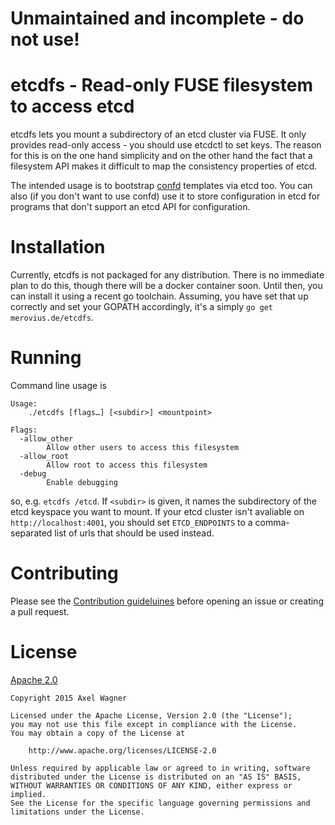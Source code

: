 # Unmaintained and incomplete - do not use!

# etcdfs - Read-only FUSE filesystem to access etcd

etcdfs lets you mount a subdirectory of an etcd cluster via FUSE. It only
provides read-only access - you should use etcdctl to set keys. The reason for
this is on the one hand simplicity and on the other hand the fact that a
filesystem API makes it difficult to map the consistency properties of etcd.

The intended usage is to bootstrap
[confd](https://github.com/kelseyhightower/confd) templates via etcd too. You
can also (if you don't want to use confd) use it to store configuration in etcd
for programs that don't support an etcd API for configuration.

# Installation

Currently, etcdfs is not packaged for any distribution. There is no immediate
plan to do this, though there will be a docker container soon. Until then, you
can install it using a recent go toolchain. Assuming, you have set that up
correctly and set your GOPATH accordingly, it's a simply `go get
merovius.de/etcdfs`.

# Running

Command line usage is

```
Usage:
	./etcdfs [flags…] [<subdir>] <mountpoint>

Flags:
  -allow_other
    	Allow other users to access this filesystem
  -allow_root
    	Allow root to access this filesystem
  -debug
    	Enable debugging
```

so, e.g. `etcdfs /etcd`. If `<subdir>` is given, it names the subdirectory of
the etcd keyspace you want to mount. If your etcd cluster isn't avaliable on
`http://localhost:4001`, you should set `ETCD_ENDPOINTS` to a comma-separated
list of urls that should be used instead.

# Contributing

Please see the [Contribution guideluines](CONTRIBUTING.md) before opening an
issue or creating a pull request.

# License

[Apache 2.0](LICENSE)

```
Copyright 2015 Axel Wagner

Licensed under the Apache License, Version 2.0 (the "License");
you may not use this file except in compliance with the License.
You may obtain a copy of the License at

    http://www.apache.org/licenses/LICENSE-2.0

Unless required by applicable law or agreed to in writing, software
distributed under the License is distributed on an "AS IS" BASIS,
WITHOUT WARRANTIES OR CONDITIONS OF ANY KIND, either express or implied.
See the License for the specific language governing permissions and
limitations under the License.
```

